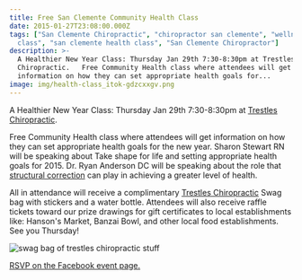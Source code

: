 ```yaml
---
title: Free San Clemente Community Health Class
date: 2015-01-27T23:08:00.000Z
tags: ["San Clemente Chiropractic", "chiropractor san clemente", "wellness
  class", "san clemente health class", "San Clemente Chiropractor"]
description: >-
  A Healthier New Year Class: Thursday Jan 29th 7:30-8:30pm at Trestles
  Chiropractic.   Free Community Health class where attendees will get
  information on how they can set appropriate health goals for...
image: img/health-class_itok-gdzcxxgv.png
---
```

A Healthier New Year Class: Thursday Jan 29th 7:30-8:30pm at [Trestles Chiropractic](../index.html "Trestles Chiropractic").

Free Community Health class where attendees will get information on how they can set appropriate health goals for the new year. Sharon Stewart RN will be speaking about Take shape for life and setting appropriate health goals for 2015. Dr. Ryan Anderson DC will be speaking about the role that [structural correction](../why-structural-chiropractic.html "Structural Correction") can play in achieving a greater level of health.

All in attendance will receive a complimentary[](<>) [Trestles Chiropractic](../index.html "Trestles Chiropractic") Swag bag with stickers and a water bottle. Attendees will also receive raffle tickets toward our prize drawings for gift certificates to local establishments like: Hanson's Market, Banzai Bowl, and other local food establishments. See you Thursday!

![swag bag of trestles chiropractic stuff](img/swag_0_itok-v2i6rswn.jpg "Swag bag of trestles chiropractic stuff")

[RSVP on the Facebook event page.](https://www.facebook.com/events/1595784397307198/ "rsvp")